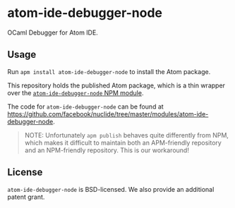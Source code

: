 # atom-ide-debugger-node

OCaml Debugger for Atom IDE.

## Usage

Run `apm install atom-ide-debugger-node` to install the Atom package.

This repository holds the published Atom package, which is a thin wrapper over the [`atom-ide-debugger-node` NPM module](https://www.npmjs.com/package/atom-ide-debugger-node).

The code for `atom-ide-debugger-node` can be found at https://github.com/facebook/nuclide/tree/master/modules/atom-ide-debugger-node.

> NOTE: Unfortunately `apm publish` behaves quite differently from NPM, which makes it difficult to maintain both an APM-friendly repository and an NPM-friendly repository. This is our workaround!

## License

`atom-ide-debugger-node` is BSD-licensed. We also provide an additional patent grant.
